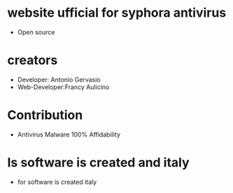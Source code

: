 # website ufficial for syphora antivirus
- Open source
# creators
- Developer: Antonio Gervasio
- Web-Developer:Francy Aulicino
# Contribution 
- Antivirus Malware 100% Affidability
# Is software is created and italy
- for software is created italy
